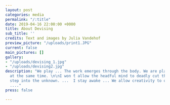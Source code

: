 ```yaml
---
layout: post
categories: media
permalink: "/:title"
date: 2019-04-16 22:00:00 +0000
title: About Devising
sub_title: ''
credits: Text and images by Julia Vandehof
preview_picture: "/uploads/print1.JPG"
current: false
main_pictures: []
gallery:
- "/uploads/devising_1.jpg"
- "/uploads/devising2.jpg"
description: "We play ... The work emerges through the body. We are players and makers
  at the same time. \n\nI won ́t allow the headful mind to deadly cut the flow. I
  step into the unknown. ...  I stay awake ... We allow creativity to over float.
  ...."
press: false

---
```

